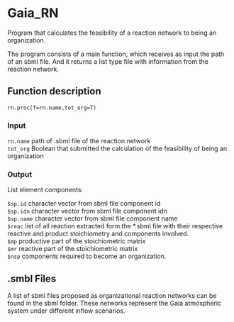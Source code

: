 # Gaia_RN
Program that calculates the feasibility of a reaction network to being an organization.

The program consists of a main function, which receives as input the path of an sbml file. And it returns a list type file with information from the reaction network.

## Function description

``rn.proc(f=rn.name,tot_org=T)``

### Input

``rn.name`` path of .sbml file of the reaction network  
``tot_org`` Boolean that submitted the calculation of the feasibility of being an organization

### Output

List element components:

``$sp.id`` character vector from sbml file component id  
``$sp.idn`` character vector from sbml file component idn  
``$sp.name`` character vector from sbml file component name   
``$reac`` list of all reaction extracted form the *.sbml file with their respective reactive and product stoichiometry and components involved.  
``$mp`` productive part of the stoichiometric matrix  
``$mr`` reactive part of the stoichiometric matrix  
``$nsp`` components required to become an organization.  

## .smbl Files

A list of sbml files proposed as organizational reaction networks can be found in the sbml folder. These networks represent the Gaia atmospheric system under different inflow scenarios. 




